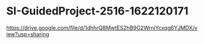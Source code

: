# SI-GuidedProject-2516-1622120171
https://drive.google.com/file/d/1dhhrQ8MwtES2hB9G2WrniYcxqg6YJMDX/view?usp=sharing
